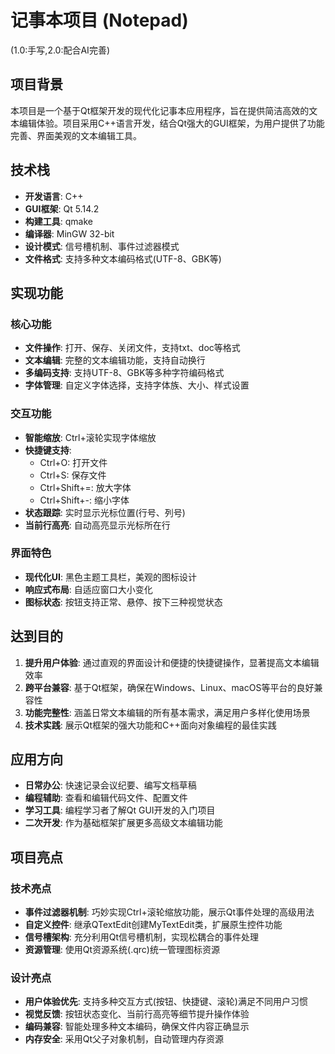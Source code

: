 # 记事本项目 (Notepad)
(1.0:手写,2.0:配合AI完善)

## 项目背景

本项目是一个基于Qt框架开发的现代化记事本应用程序，旨在提供简洁高效的文本编辑体验。项目采用C++语言开发，结合Qt强大的GUI框架，为用户提供了功能完善、界面美观的文本编辑工具。

## 技术栈

- **开发语言**: C++
- **GUI框架**: Qt 5.14.2
- **构建工具**: qmake
- **编译器**: MinGW 32-bit
- **设计模式**: 信号槽机制、事件过滤器模式
- **文件格式**: 支持多种文本编码格式(UTF-8、GBK等)

## 实现功能

### 核心功能
- **文件操作**: 打开、保存、关闭文件，支持txt、doc等格式
- **文本编辑**: 完整的文本编辑功能，支持自动换行
- **多编码支持**: 支持UTF-8、GBK等多种字符编码格式
- **字体管理**: 自定义字体选择，支持字体族、大小、样式设置

### 交互功能
- **智能缩放**: Ctrl+滚轮实现字体缩放
- **快捷键支持**: 
  - Ctrl+O: 打开文件
  - Ctrl+S: 保存文件
  - Ctrl+Shift+=: 放大字体
  - Ctrl+Shift+-: 缩小字体
- **状态跟踪**: 实时显示光标位置(行号、列号)
- **当前行高亮**: 自动高亮显示光标所在行

### 界面特色
- **现代化UI**: 黑色主题工具栏，美观的图标设计
- **响应式布局**: 自适应窗口大小变化
- **图标状态**: 按钮支持正常、悬停、按下三种视觉状态

## 达到目的

1. **提升用户体验**: 通过直观的界面设计和便捷的快捷键操作，显著提高文本编辑效率
2. **跨平台兼容**: 基于Qt框架，确保在Windows、Linux、macOS等平台的良好兼容性
3. **功能完整性**: 涵盖日常文本编辑的所有基本需求，满足用户多样化使用场景
4. **技术实践**: 展示Qt框架的强大功能和C++面向对象编程的最佳实践

## 应用方向

- **日常办公**: 快速记录会议纪要、编写文档草稿
- **编程辅助**: 查看和编辑代码文件、配置文件
- **学习工具**: 编程学习者了解Qt GUI开发的入门项目
- **二次开发**: 作为基础框架扩展更多高级文本编辑功能

## 项目亮点

### 技术亮点
- **事件过滤器机制**: 巧妙实现Ctrl+滚轮缩放功能，展示Qt事件处理的高级用法
- **自定义控件**: 继承QTextEdit创建MyTextEdit类，扩展原生控件功能
- **信号槽架构**: 充分利用Qt信号槽机制，实现松耦合的事件处理
- **资源管理**: 使用Qt资源系统(.qrc)统一管理图标资源

### 设计亮点
- **用户体验优先**: 支持多种交互方式(按钮、快捷键、滚轮)满足不同用户习惯
- **视觉反馈**: 按钮状态变化、当前行高亮等细节提升操作体验
- **编码兼容**: 智能处理多种文本编码，确保文件内容正确显示
- **内存安全**: 采用Qt父子对象机制，自动管理内存资源
